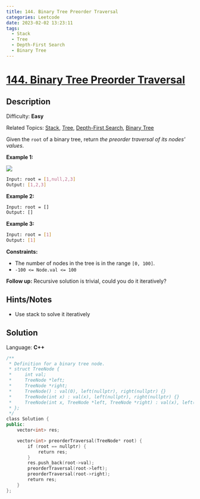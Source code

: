 ```yaml
---
title: 144. Binary Tree Preorder Traversal
categories: Leetcode
date: 2023-02-02 13:23:11
tags:
  - Stack
  - Tree
  - Depth-First Search
  - Binary Tree
---
```


# [144\. Binary Tree Preorder Traversal](https://leetcode.com/problems/binary-tree-preorder-traversal/)

## Description

Difficulty: **Easy**

Related Topics: [Stack](https://leetcode.com/tag/stack/), [Tree](https://leetcode.com/tag/tree/), [Depth-First Search](https://leetcode.com/tag/depth-first-search/), [Binary Tree](https://leetcode.com/tag/binary-tree/)

Given the `root` of a binary tree, return _the preorder traversal of its nodes' values_.

**Example 1:**

![](https://assets.leetcode.com/uploads/2020/09/15/inorder_1.jpg)

```bash
Input: root = [1,null,2,3]
Output: [1,2,3]
```

**Example 2:**

```bash
Input: root = []
Output: []
```

**Example 3:**

```bash
Input: root = [1]
Output: [1]
```

**Constraints:**

* The number of nodes in the tree is in the range `[0, 100]`.
* `-100 <= Node.val <= 100`

**Follow up:** Recursive solution is trivial, could you do it iteratively?

## Hints/Notes

* Use stack to solve it iteratively

## Solution

Language: **C++**

```C++
/**
 * Definition for a binary tree node.
 * struct TreeNode {
 *     int val;
 *     TreeNode *left;
 *     TreeNode *right;
 *     TreeNode() : val(0), left(nullptr), right(nullptr) {}
 *     TreeNode(int x) : val(x), left(nullptr), right(nullptr) {}
 *     TreeNode(int x, TreeNode *left, TreeNode *right) : val(x), left(left), right(right) {}
 * };
 */
class Solution {
public:
    vector<int> res;

    vector<int> preorderTraversal(TreeNode* root) {
        if (root == nullptr) {
            return res;
        }
        res.push_back(root->val);
        preorderTraversal(root->left);
        preorderTraversal(root->right);
        return res;
    }
};
```
